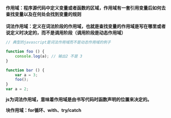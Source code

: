 #### 作用域：程序源代码中定义变量或者函数的区域，作用域有一套引用变量后如何去查找变量以及在何处会找到变量的规则

**词法作用域：定义在词法阶段的作用域，也就是查找变量的作用域是写在哪里或者说定义时决定的，而不是调用阶段（调用阶段是动态作用域）**

```js
// 典型的javascript是词法作用域而不是动态作用域的例子

function foo () {
    console.log(a); // 输出2 不是 3
}

function bar () {
    var a = 3;
    foo();
}
var a = 2;

```


**js为词法作用域，意味着作用域是由书写代码时函数声明的位置来决定的。**


**块作用域：for循环、with、try/catch**